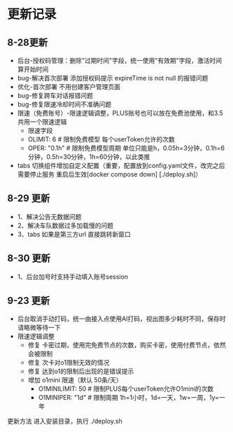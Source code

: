 # 更新记录

## 8-28更新
- 后台-授权码管理：删除"过期时间"字段，统一使用"有效期"字段，激活时间算开始时间
- bug-解决首次部署 添加授权码提示 expireTime is not null 的报错问题
- 优化-首次部署 不用创建客户管理页面
- bug-修复跨车对话报错问题
- bug-修复限速冷却时间不准确问题
- 限速（免费账号）-限速逻辑调整，PLUS账号也可以放在免费池使用，和3.5共用一个限速逻辑
  - 限速字段
  - OLIMIT: 6 # 限制免费模型 每个userToken允许的次数
  - OPER: "0.1h" # 限制免费模型周期 单位只能是h，0.05h=3分钟，0.1h=6分钟，0.5h=30分钟，1h=60分钟，以此类推
- tabs 切换组件增加自定义配置（重要，配置放到config.yaml文件，改完之后需要停止服务 重启后生效[docker compose down] [./deploy.sh]）


## 8-29 更新
- 1、解决公告无数据问题
- 2、解决车队数据过多加载慢的问题
- 3、tabs 如果是第三方url 直接跳转新窗口

## 8-30 更新
- 1、后台加号时支持手动填入账号session


## 9-23 更新
- 后台取消手动打码，统一由接入点使用AI打码，视出图多少耗时不同，保存时请略微等待一下
- 限速逻辑调整
  - 修复 卡密过期，使用完免费节点的次数，购买卡密，使用付费节点，依然会被限制
  - 修复 次卡对o1限制无效的情况
  - 修复 达到o1的限制后出现的是错误提示
  - 增加 o1mini 限速（默认 50条/天）
    - O1MINILIMIT: 50 # 限制PLUS每个userToken允许O1mini的次数
    - O1MINIPER: "1d" # 限制周期 1h=1小时，1d=一天，1w=一周，1y=一年

更新方法 进入安装目录，执行  ./deploy.sh
